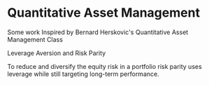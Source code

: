 # Quantitative Asset Management
Some work Inspired by Bernard Herskovic's Quantitative Asset Management Class

Leverage Aversion and Risk Parity

To reduce and diversify the equity risk in a portfolio risk parity uses leverage while still targeting long-term performance.
